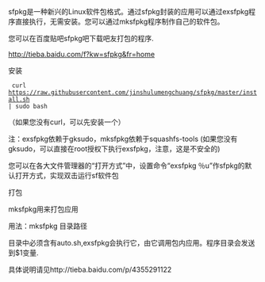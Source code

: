 sfpkg是一种新兴的Linux软件包格式。通过sfpkg封装的应用可以通过exsfpkg程序直接执行，无需安装。您可以通过mksfpkg程序制作自己的软件包。

您可以在百度贴吧sfpkg吧下载吧友打包的程序.

http://tieba.baidu.com/f?kw=sfpkg&fr=home


安装

<code> curl https://raw.githubusercontent.com/jinshulumengchuang/sfpkg/master/install.sh | sudo bash </code>

（如果您没有curl，可以先安装一个）

注：exsfpkg依赖于gksudo，mksfpkg依赖于squashfs-tools (如果您没有gksudo，可以直接在root授权下执行exsfpkg，注意，这是不安全的)

您可以在各大文件管理器的“打开方式”中，设置命令“exsfpkg ％u”作sfpkg的默认打开方式，实现双击运行sf软件包



打包


mksfpkg用来打包应用 

用法：mksfpkg 目录路径 

目录中必须含有auto.sh,exsfpkg会执行它，由它调用包内应用。程序目录会发送到$1变量.

具体说明请见http://tieba.baidu.com/p/4355291122
